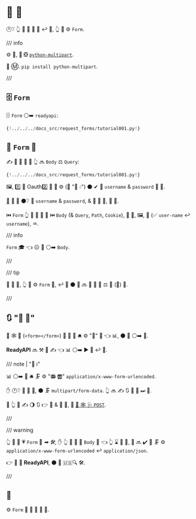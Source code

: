 # 📨 💽

🕐❔ 👆 💪 📨 📨 🏑 ↩️ 🎻, 👆 💪 ⚙️ `Form`.

/// info

⚙️ 📨, 🥇 ❎ <a href="https://github.com/Kludex/python-multipart" class="external-link" target="_blank">`python-multipart`</a>.

🤶 Ⓜ. `pip install python-multipart`.

///

## 🗄 `Form`

🗄 `Form` ⚪️➡️ `readyapi`:

```Python hl_lines="1"
{!../../../docs_src/request_forms/tutorial001.py!}
```

## 🔬 `Form` 🔢

✍ 📨 🔢 🎏 🌌 👆 🔜 `Body` ⚖️ `Query`:

```Python hl_lines="7"
{!../../../docs_src/request_forms/tutorial001.py!}
```

🖼, 1️⃣ 🌌 Oauth2️⃣ 🔧 💪 ⚙️ (🤙 "🔐 💧") ⚫️ ✔ 📨 `username` &amp; `password` 📨 🏑.

<abbr title="specification">🔌</abbr> 🚚 🏑 ⚫️❔ 📛 `username` &amp; `password`, &amp; 📨 📨 🏑, 🚫 🎻.

⏮️ `Form` 👆 💪 📣 🎏 📳 ⏮️ `Body` (&amp; `Query`, `Path`, `Cookie`), 🔌 🔬, 🖼, 📛 (✅ `user-name` ↩️ `username`), ♒️.

/// info

`Form` 🎓 👈 😖 🔗 ⚪️➡️ `Body`.

///

/// tip

📣 📨 💪, 👆 💪 ⚙️ `Form` 🎯, ↩️ 🍵 ⚫️ 🔢 🔜 🔬 🔢 🔢 ⚖️ 💪 (🎻) 🔢.

///

## 🔃 "📨 🏑"

🌌 🕸 📨 (`<form></form>`) 📨 💽 💽 🛎 ⚙️ "🎁" 🔢 👈 📊, ⚫️ 🎏 ⚪️➡️ 🎻.

**ReadyAPI** 🔜 ⚒ 💭 ✍ 👈 📊 ⚪️➡️ ▶️️ 🥉 ↩️ 🎻.

/// note | "📡 ℹ"

📊 ⚪️➡️ 📨 🛎 🗜 ⚙️ "📻 🆎" `application/x-www-form-urlencoded`.

✋️ 🕐❔ 📨 🔌 📁, ⚫️ 🗜 `multipart/form-data`. 👆 🔜 ✍ 🔃 🚚 📁 ⏭ 📃.

🚥 👆 💚 ✍ 🌖 🔃 👉 🔢 &amp; 📨 🏑, 👳 <a href="https://developer.mozilla.org/en-US/docs/Web/HTTP/Methods/POST" class="external-link" target="_blank"><abbr title="Mozilla Developer Network">🏇</abbr> 🕸 🩺 <code>POST</code></a>.

///

/// warning

👆 💪 📣 💗 `Form` 🔢 *➡ 🛠️*, ✋️ 👆 💪 🚫 📣 `Body` 🏑 👈 👆 ⌛ 📨 🎻, 📨 🔜 ✔️ 💪 🗜 ⚙️ `application/x-www-form-urlencoded` ↩️ `application/json`.

👉 🚫 🚫 **ReadyAPI**, ⚫️ 🍕 🇺🇸🔍 🛠️.

///

## 🌃

⚙️ `Form` 📣 📨 💽 🔢 🔢.
